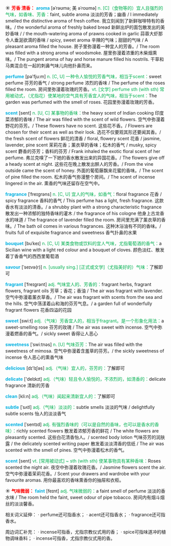 ☀ <font color="red">**芳香 清香：**</font>
<font color="sky blue">**aroma**</font> [əˈrəʊmə; 美 əˈroʊmə]
<font color="#00b050">n. [C]（食物等的）宜人且强烈的气味，如香味、芳香：</font>faint, subtle aroma 淡淡的芳香；幽香 / I immediately smelled the distinctive aroma of fresh coffee. 我立刻闻到了新鲜咖啡特有的香味。/ the wonderful aroma of freshly baked bread 新鲜出炉的面包散发出的美妙香味 / / the mouth-watering aroma of prawns cooked in garlic 蒜蓉大虾那令人垂涎欲滴的香味 / spicy, sweet aroma 辛辣的气味；甜甜的气味 / A pleasant aroma filled the house. 房子里弥漫着一种宜人的芳香。/ The room was filled with a strong aroma of woodsmoke. 屋里弥漫着浓重的木柴烟熏味。/ The pungent aroma of hay and horse manure filled his nostrils. 干草和马粪混合在一起的刺鼻气味儿向他扑鼻而来。

<font color="sky blue">**perfume**</font> [pə'fju:m] 
<font color="#00b050">n. [C, U] 一种令人愉悦的芳香气味，相当于scent：</font>sweet perfume 芬芳的香气 / strong perfume 浓烈的香味 / The perfume of the roses filled the room. 房间里弥漫着玫瑰的芳香。<font color="#00b050">vt. [文学] perfume sth (with sth) 常用被动式，（尤指花）使某地的空气具有芳香宜人的气味，相当于scent：</font>The garden was perfumed with the smell of roses. 花园里弥漫着玫瑰的芳香。
 
<font color="sky blue">**scent**</font> [sent]
<font color="#00b050">n. [U, C] 某事物的香味：</font>the heavy scent of Indian cooking 印度菜浓郁的香味 / The air was filled with the scent of wild flowers. 空气中弥漫着野花的芬芳。/ These flowers have no scent. 这些花不香。/ Flowers are chosen for their scent as well as their look. 选花不仅要观其形还要闻其香。/ the fresh scent of flowers 鲜花的清香 / floral, flowery scent 花香 / jasmine, lavender, pine scent 茉莉花香；薰衣草的香味；松木的香气 / musky, spicy scent 麝香的芬芳；香料的芬芳 / Frank inhaled the exotic floral scent of her perfume. 弗兰克嗅了一下她的香水散发出来的异国花香。/ The flowers give off a heady scent at night. 这些花在晚上散发出醉人的芳香。/ From the vine outside came the scent of honey. 外面的葡萄藤飘来花蜜的香味。/ The scent of pine filled the room. 松木的香气弥漫整个房间。/ The scent of incense lingered in the air. 熏香的气味还留存在空气中。
            
<font color="sky blue">**fragrance**</font> [ˈfreɪgrəns]
<font color="#00b050">n. [C, U] 宜人的气味，如香气：</font>floral fragrance 花香 / spicy fragrance 香料的香气 / This perfume has a light, fresh fragrance. 这款香水有淡淡的清香。/ a shrubby plant with a strong characteristic fragrance 散发出一种浓郁的独特香味的灌木 / the fragrance of his cologne 他身上古龙香水的味道 / The fragrance of lavender filled the room. 房间里充满了薰衣草的香味。/ The bath oil comes in various fragrances. 这种沐浴油有不同的香味。/ fruits full of exquisite fragrance and sweetness 香气扑鼻的水果

<font color="sky blue">**bouquet**</font> [buˈkeɪ]
<font color="#00b050">n. [C, U] 某类食物或饮料的宜人气味，尤指葡萄酒的香气：</font>a Sicilian wine with a light red colour and a bouquet of cloves. 颜色淡红、散发着丁香香气的西西里葡萄酒
 
<font color="sky blue">**savour**</font> [ˈseɪvə(r)]
<font color="#00b050">n. [usually sing.] [正式或文学]（尤指美好的）气味：</font>了解即可
            
<font color="sky blue">**fragrant**</font> [ˈfreɪgrənt]
<font color="#00b050">adj. 气味宜人的、芳香的：</font>fragrant herbs, fragrant flowers, fragrant oils 芳草；香花；香油 / The air was fragrant with lavender. 空气中弥漫着薰衣草香。/ The air was fragrant with scents from the sea and the hills. 空气中荡漾着山和海的芬芳气息。/ a garden full of wonderfully fragrant flowers 花香四溢的花园

<font color="sky blue">**sweet**</font> [swi:t] 
<font color="#00b050">adj.（气味）芳香宜人的，相当于fragrant。是一个形象化用法：</font>a sweet-smelling rose 芬芳的玫瑰 / The air was sweet with incense. 空气中弥漫着燃香的香气。/ sickly sweet 香得让人恶心
           
<font color="sky blue">**sweetness**</font> [ˈswi:tnəs]
<font color="#00b050">n. [U] 气味芬芳：</font>The air was filled with the sweetness of mimosa. 空气中弥漫着含羞草的芬芳。/ the sickly sweetness of incense 令人恶心的熏香气味

<font color="sky blue">**delicious**</font> [dɪ'lɪʃəs] 
<font color="#00b050">adj.（气味）宜人的，芬芳的：</font>了解即可

<font color="sky blue">**delicate**</font> ['delɪkɪt] 
<font color="#00b050">adj.（气味）轻且令人愉悦的，不浓烈的，如清香的：</font>delicate fragrance 清新的芳香

<font color="sky blue">**clean**</font> [kli:n] 
<font color="#00b050">adj.（气味）闻起来清新宜人的：</font>了解即可
                        
<font color="sky blue">**subtle**</font> [ˈsʌtl]
<font color="#00b050">adj.（气味）淡淡的：</font>subtle smells 淡淡的气味 / delightfully subtle scents 怡人的淡淡香气         

<font color="sky blue">**scented**</font> [ˈsentɪd]
<font color="#00b050">adj. 有强烈香味的（可以是自然的香味，也可以是香水的香味）：</font>richly scented flowers 散发着浓郁芳香的鲜花 / The white flowers are pleasantly scented. 这些白花清香怡人。/ scented body lotion 气味芬芳的润肤露 / the delicately scented writing paper 散发着淡淡清香的信纸 / The air was scented with the smell of pines. 空气中弥漫着松木的香气。

<font color="sky blue">**scent**</font> [sent]
<font color="#00b050">vt. [常用被动式] ~ sth (with sth) 使某事物具有某种香味：</font>Roses scented the night air. 夜空中弥漫着玫瑰花香。/ Jasmine flowers scent the air. 空气中弥漫着茉莉花香。/ Scent your drawers and wardrobe with your favourite aromas. 用你最喜欢的香味熏香你的抽屉和衣柜。

☀ <font color="red">**气味微弱：**</font>
<font color="sky blue">**faint**</font> [feɪnt]
<font color="#00b050">adj. 气味微弱的：</font>a faint smell of perfume 淡淡的香水味 / The room held the faint, sweet odour of pipe tobacco. 房间内有烟斗烟丝的淡淡馨香。

相关词义延伸：
· perfume还可指香水；
· acent还可指香水；
· fragrance还可指香水。

周边词汇补充：
· incense可指香，尤指宗教仪式用的香；
· spice可指味道冲的植物调味香料；
· incense可指香，尤指宗教仪式用的香。


